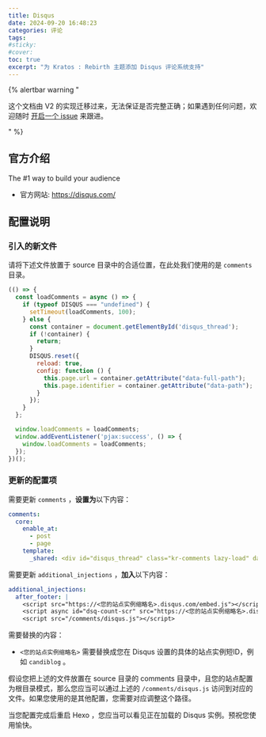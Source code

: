```yaml
---
title: Disqus
date: 2024-09-20 16:48:23
categories: 评论
tags:
#sticky:
#cover:
toc: true
excerpt: "为 Kratos : Rebirth 主题添加 Disqus 评论系统支持"
---
```


{% alertbar warning "

这个文档由 V2 的实现迁移过来，无法保证是否完整正确；如果遇到任何问题，欢迎随时 [开启一个 issue](https://github.com/kratos-rebirth/ecosystem/issues/new) 来跟进。

" %}

## 官方介绍

The #1 way to build your audience

- 官方网站: https://disqus.com/

## 配置说明

### 引入的新文件

请将下述文件放置于 source 目录中的合适位置，在此处我们使用的是 `comments` 目录。

```js disqus.js
(() => {
  const loadComments = async () => {
    if (typeof DISQUS === "undefined") {
      setTimeout(loadComments, 100);
    } else {
      const container = document.getElementById('disqus_thread');
      if (!container) {
        return;
      }
      DISQUS.reset({
        reload: true,
        config: function () {
          this.page.url = container.getAttribute("data-full-path");
          this.page.identifier = container.getAttribute("data-path");
        }
      });
    }
  };

  window.loadComments = loadComments;
  window.addEventListener('pjax:success', () => {
    window.loadComments = loadComments;
  });
})();
```

### 更新的配置项

需要更新 `comments` ，**设置为**以下内容：

```yml
comments:
  core:
    enable_at:
      - post
      - page
    template:
      _shared: <div id="disqus_thread" class="kr-comments lazy-load" data-path="$PATH" data-full-path="$PATH_FULL"></div>
```

需要更新 `additional_injections` ，**加入**以下内容：

```yml
additional_injections:
  after_footer: |
    <script src="https://<您的站点实例缩略名>.disqus.com/embed.js"></script>
    <script async id="dsq-count-scr" src="https://<您的站点实例缩略名>.disqus.com/count.js"></script>
    <script src="/comments/disqus.js"></script>
```

需要替换的内容：

- `<您的站点实例缩略名>` 需要替换成您在 Disqus 设置的具体的站点实例短ID，例如 `candiblog` 。

假设您把上述的文件放置在 source 目录的 comments 目录中，且您的站点配置为根目录模式，那么您应当可以通过上述的 `/comments/disqus.js` 访问到对应的文件。如果您使用的是其他配置，您需要对应调整这个路径。

当您配置完成后重启 Hexo ，您应当可以看见正在加载的 Disqus 实例。预祝您使用愉快。
